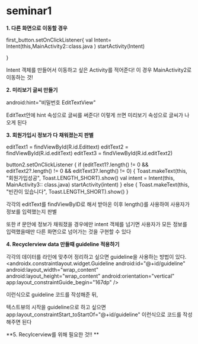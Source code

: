 # seminar1

**1. 다른 화면으로 이동할 경우**

first_button.setOnClickListener{ val Intent= Intent(this,MainActivity2::class.java ) startActivity(Intent)

}

Intent 객체를 만들어서 이동하고 싶은 Activity를 적어준다! 이 경우 MainActivity2로 이동하는 것!


**2. 미리보기 글씨 만들기**

android:hint="비밀번호 EditTextView"

EditText안에 hint 속성으로 글씨를 써준다! 이렇게 쓰면 미리보기 속성으로 글씨가 나오게 된다



**3. 회원가입시 정보가 다 채워졌는지 판별**


editText1 = findViewById(R.id.Edittext) editText2 = findViewById(R.id.editText) editText3 = findViewById(R.id.editText2)

button2.setOnClickListener { if (editText1?.length() != 0 && editText2?.length() != 0 && editText3?.length() != 0) { Toast.makeText(this, "회원가입성공", Toast.LENGTH_SHORT).show() val intent = Intent(this, MainActivity3:: class.java) startActivity(intent) } else { Toast.makeText(this, "빈칸이 있습니다", Toast.LENGTH_SHORT).show() }


각각의 editText를 findViewByID로 해서 받아온 이후 length()를 사용하여 사용자가 정보를 입력했는지 판별

또한 if 문안에 정보가 채워졌을 경우에만 intent 객체를 넘기면 사용자가 모든 정보를 입력했을때만 다른 화면으로 넘어가는 것을 구현할 수 있다


**4. Recyclerview data 만들때 guideline 적용하기**


각각의 데이터를 라인에 맞추어 정리하고 싶으면 guideline을 사용하는 방법이 있다. <androidx.constraintlayout.widget.Guideline android:id="@+id/guideline" android:layout_width="wrap_content" android:layout_height="wrap_content" android:orientation="vertical" app:layout_constraintGuide_begin="167dp" />

이런식으로 guideline 코드를 작성해준 뒤,

텍스트뷰의 시작을 guideline으로 하고 싶으면 app:layout_constraintStart_toStartOf="@+id/guideline" 이런식으로 코드를 작성해주면 된다



**5. Recylcerview를 위해 필요한 것!! **
